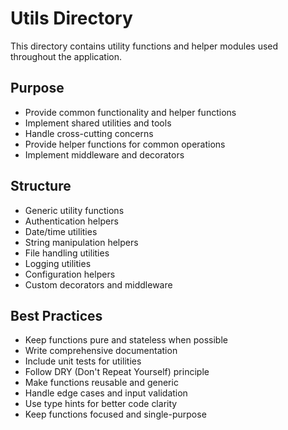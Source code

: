 # Utils Directory

This directory contains utility functions and helper modules used throughout the application.

## Purpose

- Provide common functionality and helper functions
- Implement shared utilities and tools
- Handle cross-cutting concerns
- Provide helper functions for common operations
- Implement middleware and decorators

## Structure

- Generic utility functions
- Authentication helpers
- Date/time utilities
- String manipulation helpers
- File handling utilities
- Logging utilities
- Configuration helpers
- Custom decorators and middleware

## Best Practices

- Keep functions pure and stateless when possible
- Write comprehensive documentation
- Include unit tests for utilities
- Follow DRY (Don't Repeat Yourself) principle
- Make functions reusable and generic
- Handle edge cases and input validation
- Use type hints for better code clarity
- Keep functions focused and single-purpose
